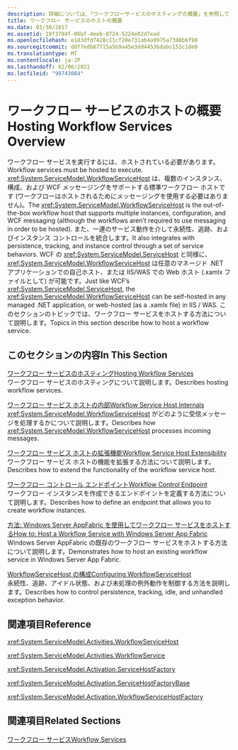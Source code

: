 ```yaml
---
description: 詳細については、「ワークフローサービスのホスティングの概要」を参照してください。
title: ワークフロー サービスのホストの概要
ms.date: 03/30/2017
ms.assetid: 19f3704f-06bf-4eeb-8724-5224e02d7ead
ms.openlocfilehash: e183dfd7428c11cf20e731ab4a9975a7388b6f98
ms.sourcegitcommit: ddf7edb67715a5b9a45e3dd44536dabc153c1de0
ms.translationtype: MT
ms.contentlocale: ja-JP
ms.lasthandoff: 02/06/2021
ms.locfileid: "99743084"
---
```

# <a name="hosting-workflow-services-overview"></a><span data-ttu-id="ab0c4-103">ワークフロー サービスのホストの概要</span><span class="sxs-lookup"><span data-stu-id="ab0c4-103">Hosting Workflow Services Overview</span></span>

<span data-ttu-id="ab0c4-104">ワークフロー サービスを実行するには、ホストされている必要があります。</span><span class="sxs-lookup"><span data-stu-id="ab0c4-104">Workflow services must be hosted to execute.</span></span> <span data-ttu-id="ab0c4-105"><xref:System.ServiceModel.WorkflowServiceHost> は、複数のインスタンス、構成、および WCF メッセージングをサポートする標準ワークフロー ホストです (ワークフローはホストされるためにメッセージングを使用する必要はありません)。</span><span class="sxs-lookup"><span data-stu-id="ab0c4-105">The <xref:System.ServiceModel.WorkflowServiceHost> is the out-of-the-box workflow host that supports multiple instances, configuration, and WCF messaging (although the workflows aren’t required to use messaging in order to be hosted).</span></span>  <span data-ttu-id="ab0c4-106">また、一連のサービス動作を介して永続性、追跡、およびインスタンス コントロールを統合します。</span><span class="sxs-lookup"><span data-stu-id="ab0c4-106">It also integrates with persistence, tracking, and instance control through a set of service behaviors.</span></span>  <span data-ttu-id="ab0c4-107">WCF の <xref:System.ServiceModel.ServiceHost> と同様に、<xref:System.ServiceModel.WorkflowServiceHost> は任意のマネージド .NET アプリケーションでの自己ホスト、または IIS/WAS での Web ホスト (.xamlx ファイルとして) が可能です。</span><span class="sxs-lookup"><span data-stu-id="ab0c4-107">Just like WCF’s <xref:System.ServiceModel.ServiceHost>, the <xref:System.ServiceModel.WorkflowServiceHost> can be self-hosted in any managed .NET application, or web-hosted (as a .xamlx file) in IIS / WAS.</span></span>  <span data-ttu-id="ab0c4-108">このセクションのトピックでは、ワークフロー サービスをホストする方法について説明します。</span><span class="sxs-lookup"><span data-stu-id="ab0c4-108">Topics in this section describe how to host a workflow service.</span></span>  
  
## <a name="in-this-section"></a><span data-ttu-id="ab0c4-109">このセクションの内容</span><span class="sxs-lookup"><span data-stu-id="ab0c4-109">In This Section</span></span>  

 [<span data-ttu-id="ab0c4-110">ワークフロー サービスのホスティング</span><span class="sxs-lookup"><span data-stu-id="ab0c4-110">Hosting Workflow Services</span></span>](hosting-workflow-services.md)  
 <span data-ttu-id="ab0c4-111">ワークフロー サービスのホスティングについて説明します。</span><span class="sxs-lookup"><span data-stu-id="ab0c4-111">Describes hosting workflow services.</span></span>  
  
 [<span data-ttu-id="ab0c4-112">ワークフロー サービス ホストの内部</span><span class="sxs-lookup"><span data-stu-id="ab0c4-112">Workflow Service Host Internals</span></span>](workflow-service-host-internals.md)  
 <span data-ttu-id="ab0c4-113"><xref:System.ServiceModel.WorkflowServiceHost> がどのように受信メッセージを処理するかについて説明します。</span><span class="sxs-lookup"><span data-stu-id="ab0c4-113">Describes how <xref:System.ServiceModel.WorkflowServiceHost> processes incoming messages.</span></span>  
  
 [<span data-ttu-id="ab0c4-114">ワークフロー サービス ホストの拡張機能</span><span class="sxs-lookup"><span data-stu-id="ab0c4-114">Workflow Service Host Extensibility</span></span>](workflow-service-host-extensibility.md)  
 <span data-ttu-id="ab0c4-115">ワークフロー サービス ホストの機能を拡張する方法について説明します。</span><span class="sxs-lookup"><span data-stu-id="ab0c4-115">Describes how to extend the functionality of the workflow service host.</span></span>  
  
 [<span data-ttu-id="ab0c4-116">ワークフロー コントロール エンドポイント</span><span class="sxs-lookup"><span data-stu-id="ab0c4-116">Workflow Control Endpoint</span></span>](workflow-control-endpoint.md)  
 <span data-ttu-id="ab0c4-117">ワークフロー インスタンスを作成できるエンドポイントを定義する方法について説明します。</span><span class="sxs-lookup"><span data-stu-id="ab0c4-117">Describes how to define an endpoint that allows you to create workflow instances.</span></span>
  
 [<span data-ttu-id="ab0c4-118">方法: Windows Server AppFabric を使用してワークフロー サービスをホストする</span><span class="sxs-lookup"><span data-stu-id="ab0c4-118">How to: Host a Workflow Service with Windows Server App Fabric</span></span>](how-to-host-a-workflow-service-with-windows-server-app-fabric.md)  
 <span data-ttu-id="ab0c4-119">Windows Server AppFabric の既存のワークフロー サービスをホストする方法について説明します。</span><span class="sxs-lookup"><span data-stu-id="ab0c4-119">Demonstrates how to host an existing workflow service in Windows Server App Fabric.</span></span>  
  
 [<span data-ttu-id="ab0c4-120">WorkflowServiceHost の構成</span><span class="sxs-lookup"><span data-stu-id="ab0c4-120">Configuring WorkflowServiceHost</span></span>](configuring-workflowservicehost.md)  
 <span data-ttu-id="ab0c4-121">永続性、追跡、アイドル状態、および未処理の例外動作を制御する方法を説明します。</span><span class="sxs-lookup"><span data-stu-id="ab0c4-121">Describes how to control persistence, tracking, idle, and unhandled exception behavior.</span></span>  
  
## <a name="reference"></a><span data-ttu-id="ab0c4-122">関連項目</span><span class="sxs-lookup"><span data-stu-id="ab0c4-122">Reference</span></span>  

 <xref:System.ServiceModel.Activities.WorkflowServiceHost>  
  
 <xref:System.ServiceModel.Activities.WorkflowService>  
  
 <xref:System.ServiceModel.Activation.ServiceHostFactory>  
  
 <xref:System.ServiceModel.Activation.ServiceHostFactoryBase>  
  
 <xref:System.ServiceModel.Activation.WorkflowServiceHostFactory>  
  
## <a name="related-sections"></a><span data-ttu-id="ab0c4-123">関連項目</span><span class="sxs-lookup"><span data-stu-id="ab0c4-123">Related Sections</span></span>  

 [<span data-ttu-id="ab0c4-124">ワークフロー サービス</span><span class="sxs-lookup"><span data-stu-id="ab0c4-124">Workflow Services</span></span>](workflow-services.md)
